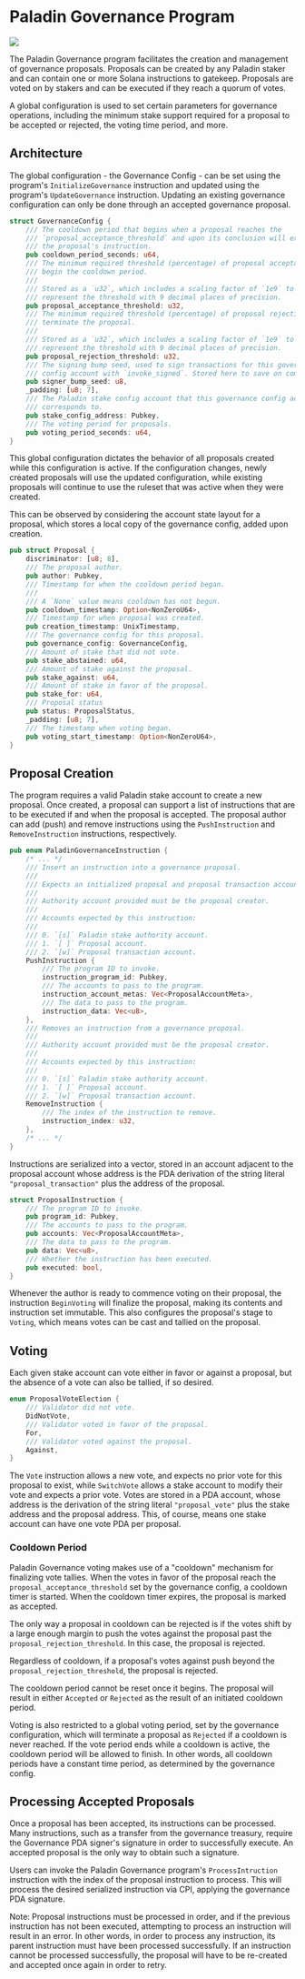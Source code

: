 # Paladin Governance Program

![](docs/governance_program.jpg)

The Paladin Governance program facilitates the creation and management of
governance proposals. Proposals can be created by any Paladin staker and can
contain one or more Solana instructions to gatekeep. Proposals are voted on by
stakers and can be executed if they reach a quorum of votes.

A global configuration is used to set certain parameters for governance
operations, including the minimum stake support required for a proposal to be
accepted or rejected, the voting time period, and more.

## Architecture

The global configuration - the Governance Config - can be set using the
program's `InitializeGovernance` instruction and updated using the program's
`UpdateGovernance` instruction. Updating an existing governance configuration
can only be done through an accepted governance proposal.

```rust
struct GovernanceConfig {
    /// The cooldown period that begins when a proposal reaches the
    /// `proposal_acceptance_threshold` and upon its conclusion will execute
    /// the proposal's instruction.
    pub cooldown_period_seconds: u64,
    /// The minimum required threshold (percentage) of proposal acceptance to
    /// begin the cooldown period.
    ///
    /// Stored as a `u32`, which includes a scaling factor of `1e9` to
    /// represent the threshold with 9 decimal places of precision.
    pub proposal_acceptance_threshold: u32,
    /// The minimum required threshold (percentage) of proposal rejection to
    /// terminate the proposal.
    ///
    /// Stored as a `u32`, which includes a scaling factor of `1e9` to
    /// represent the threshold with 9 decimal places of precision.
    pub proposal_rejection_threshold: u32,
    /// The signing bump seed, used to sign transactions for this governance
    /// config account with `invoke_signed`. Stored here to save on compute.
    pub signer_bump_seed: u8,
    _padding: [u8; 7],
    /// The Paladin stake config account that this governance config account
    /// corresponds to.
    pub stake_config_address: Pubkey,
    /// The voting period for proposals.
    pub voting_period_seconds: u64,
}
```

This global configuration dictates the behavior of all proposals created while
this configuration is active. If the configuration changes, newly created
proposals will use the updated configuration, while existing proposals will
continue to use the ruleset that was active when they were created.

This can be observed by considering the account state layout for a proposal,
which stores a local copy of the governance config, added upon creation.

```rust
pub struct Proposal {
    discriminator: [u8; 8],
    /// The proposal author.
    pub author: Pubkey,
    /// Timestamp for when the cooldown period began.
    ///
    /// A `None` value means cooldown has not begun.
    pub cooldown_timestamp: Option<NonZeroU64>,
    /// Timestamp for when proposal was created.
    pub creation_timestamp: UnixTimestamp,
    /// The governance config for this proposal.
    pub governance_config: GovernanceConfig,
    /// Amount of stake that did not vote.
    pub stake_abstained: u64,
    /// Amount of stake against the proposal.
    pub stake_against: u64,
    /// Amount of stake in favor of the proposal.
    pub stake_for: u64,
    /// Proposal status
    pub status: ProposalStatus,
    _padding: [u8; 7],
    /// The timestamp when voting began.
    pub voting_start_timestamp: Option<NonZeroU64>,
}
```

## Proposal Creation

The program requires a valid Paladin stake account to create a new proposal.
Once created, a proposal can support a list of instructions that are to be
executed if and when the proposal is accepted. The proposal author can add
(push) and remove instructions using the `PushInstruction` and
`RemoveInstruction` instructions, respectively.

```rust
pub enum PaladinGovernanceInstruction {
    /* ... */
    /// Insert an instruction into a governance proposal.
    ///
    /// Expects an initialized proposal and proposal transaction account.
    ///
    /// Authority account provided must be the proposal creator.
    ///
    /// Accounts expected by this instruction:
    ///
    /// 0. `[s]` Paladin stake authority account.
    /// 1. `[ ]` Proposal account.
    /// 2. `[w]` Proposal transaction account.
    PushInstruction {
        /// The program ID to invoke.
        instruction_program_id: Pubkey,
        /// The accounts to pass to the program.
        instruction_account_metas: Vec<ProposalAccountMeta>,
        /// The data to pass to the program.
        instruction_data: Vec<u8>,
    },
    /// Removes an instruction from a governance proposal.
    ///
    /// Authority account provided must be the proposal creator.
    ///
    /// Accounts expected by this instruction:
    ///
    /// 0. `[s]` Paladin stake authority account.
    /// 1. `[ ]` Proposal account.
    /// 2. `[w]` Proposal transaction account.
    RemoveInstruction {
        /// The index of the instruction to remove.
        instruction_index: u32,
    },
    /* ... */
}
```

Instructions are serialized into a vector, stored in an account adjacent to the
proposal account whose address is the PDA derivation of the string literal
`"proposal_transaction"` plus the address of the proposal.

```rust
struct ProposalInstruction {
    /// The program ID to invoke.
    pub program_id: Pubkey,
    /// The accounts to pass to the program.
    pub accounts: Vec<ProposalAccountMeta>,
    /// The data to pass to the program.
    pub data: Vec<u8>,
    /// Whether the instruction has been executed.
    pub executed: bool,
}
```

Whenever the author is ready to commence voting on their proposal, the
instruction `BeginVoting` will finalize the proposal, making its contents
and instruction set immutable. This also configures the proposal's stage to
`Voting`, which means votes can be cast and tallied on the proposal.

## Voting

Each given stake account can vote either in favor or against a proposal, but
the absence of a vote can also be tallied, if so desired.

```rust
enum ProposalVoteElection {
    /// Validator did not vote.
    DidNotVote,
    /// Validator voted in favor of the proposal.
    For,
    /// Validator voted against the proposal.
    Against,
}
```

The `Vote` instruction allows a new vote, and expects no prior vote for this
proposal to exist, while `SwitchVote` allows a stake account to modify their
vote and expects a prior vote. Votes are stored in a PDA account, whose address
is the derivation of the string literal `"proposal_vote"` plus the stake
address and the proposal address. This, of course, means one stake account can
have one vote PDA per proposal.

### Cooldown Period

Paladin Governance voting makes use of a "cooldown" mechanism for finalizing
vote tallies. When the votes in favor of the proposal reach the
`proposal_acceptance_threshold` set by the governance config, a cooldown timer
is started. When the cooldown timer expires, the proposal is marked as
accepted.

The only way a proposal in cooldown can be rejected is if the votes shift by a
large enough margin to push the votes against the proposal past the
`proposal_rejection_threshold`. In this case, the proposal is rejected.

Regardless of cooldown, if a proposal's votes against push beyond the
`proposal_rejection_threshold`, the proposal is rejected.

The cooldown period cannot be reset once it begins. The proposal will result in
either `Accepted` or `Rejected` as the result of an initiated cooldown period.

Voting is also restricted to a global voting period, set by the governance
configuration, which will terminate a proposal as `Rejected` if a cooldown is
never reached. If the vote period ends while a cooldown is active, the cooldown
period will be allowed to finish. In other words, all cooldown periods have a
constant time period, as determined by the governance config.

## Processing Accepted Proposals

Once a proposal has been accepted, its instructions can be processed. Many
instructions, such as a transfer from the governance treasury, require the
Governance PDA signer's signature in order to successfully execute. An accepted
proposal is the only way to obtain such a signature.

Users can invoke the Paladin Governance program's `ProcessIntruction`
instruction with the index of the proposal instruction to process. This will
process the desired serialized instruction via CPI, applying the governance PDA
signature.

Note: Proposal instructions must be processed in order, and if the previous
instruction has not been executed, attempting to process an instruction will
result in an error. In other words, in order to process any instruction, its
parent instruction must have been processed successfully. If an instruction
cannot be processed successfully, the proposal will have to be re-created
and accepted once again in order to retry.